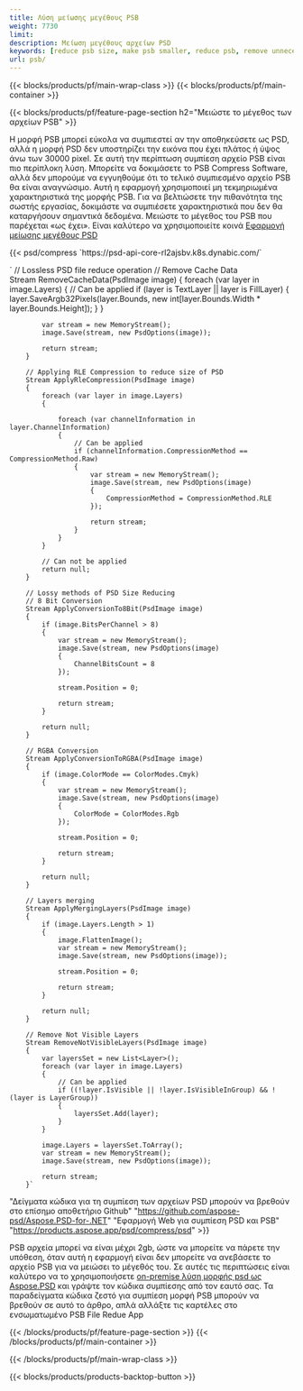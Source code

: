 ```yaml
---
title: Λύση μείωσης μεγέθους PSB
weight: 7730
limit: 
description: Μείωση μεγέθους αρχείων PSD
keywords: [reduce psb size, make psb smaller, reduce psb, remove unnecessary psb data, compress psb file, compress psb]
url: psb/
---
```

{{< blocks/products/pf/main-wrap-class >}}
{{< blocks/products/pf/main-container >}}

{{< blocks/products/pf/feature-page-section h2="Μειώστε το μέγεθος των αρχείων PSB" >}}

<p>Η μορφή PSB μπορεί εύκολα να συμπιεστεί αν την αποθηκεύσετε ως PSD, αλλά η μορφή PSD δεν υποστηρίζει την εικόνα που έχει πλάτος ή ύψος άνω των 30000 pixel. Σε αυτή την περίπτωση συμπίεση αρχείο PSB είναι πιο περίπλοκη λύση. Μπορείτε να δοκιμάσετε το PSB Compress Software, αλλά δεν μπορούμε να εγγυηθούμε ότι το τελικό συμπιεσμένο αρχείο PSB θα είναι αναγνώσιμο. Αυτή η εφαρμογή χρησιμοποιεί μη τεκμηριωμένα χαρακτηριστικά της μορφής PSB. Για να βελτιώσετε την πιθανότητα της σωστής εργασίας, δοκιμάστε να συμπιέσετε χαρακτηριστικά που δεν θα καταργήσουν σημαντικά δεδομένα. Μειώστε το μέγεθος του PSB που παρέχεται «ως έχει». Είναι καλύτερο να χρησιμοποιείτε κοινά <a href="/psd/reduce-size">Εφαρμογή μείωσης μεγέθους PSD</a></p>
{{< psd/compress `https://psd-api-core-rl2ajsbv.k8s.dynabic.com/` 

`        // Lossless PSD file reduce operation
        // Remove Cache Data			
        Stream RemoveCacheData(PsdImage image)
        {
            foreach (var layer in image.Layers)
            {
                // Can be applied
                if (layer is TextLayer || layer is FillLayer)
                {
                    layer.SaveArgb32Pixels(layer.Bounds, new int[layer.Bounds.Width * layer.Bounds.Height]);
                }
            }

            var stream = new MemoryStream();
            image.Save(stream, new PsdOptions(image));

            return stream;
        }

        // Applying RLE Compression to reduce size of PSD
        Stream ApplyRleCompression(PsdImage image)
        {
            foreach (var layer in image.Layers)
            {

                foreach (var channelInformation in layer.ChannelInformation)
                {
                    // Can be applied
                    if (channelInformation.CompressionMethod == CompressionMethod.Raw)
                    {
                        var stream = new MemoryStream();
                        image.Save(stream, new PsdOptions(image)
                        {
                            CompressionMethod = CompressionMethod.RLE
                        });

                        return stream;
                    }
                }
            }

            // Can not be applied
            return null;
        }

        // Lossy methods of PSD Size Reducing
        // 8 Bit Conversion
        Stream ApplyConversionTo8Bit(PsdImage image)
        {
            if (image.BitsPerChannel > 8)
            {
                var stream = new MemoryStream();
                image.Save(stream, new PsdOptions(image)
                {
                    ChannelBitsCount = 8
                });

                stream.Position = 0;

                return stream;
            }

            return null;
        }
       
        // RGBA Conversion
        Stream ApplyConversionToRGBA(PsdImage image)
        {
            if (image.ColorMode == ColorModes.Cmyk)
            {
                var stream = new MemoryStream();
                image.Save(stream, new PsdOptions(image)
                {
                    ColorMode = ColorModes.Rgb
                });

                stream.Position = 0;

                return stream;
            }

            return null;
        }

        // Layers merging
        Stream ApplyMergingLayers(PsdImage image)
        {
            if (image.Layers.Length > 1)
            {
                image.FlattenImage();
                var stream = new MemoryStream();
                image.Save(stream, new PsdOptions(image));

                stream.Position = 0;

                return stream;
            }

            return null;
        }

        // Remove Not Visible Layers
        Stream RemoveNotVisibleLayers(PsdImage image)
        {
            var layersSet = new List<Layer>();
            foreach (var layer in image.Layers)
            {
                // Can be applied
                if ((!layer.IsVisible || !layer.IsVisibleInGroup) && !(layer is LayerGroup))
                {
                    layersSet.Add(layer);
                }
            }

            image.Layers = layersSet.ToArray();
            var stream = new MemoryStream();
            image.Save(stream, new PsdOptions(image));

            return stream;
        }` 
"Δείγματα κώδικα για τη συμπίεση των αρχείων PSD μπορούν να βρεθούν στο επίσημο αποθετήριο Github"  "https://github.com/aspose-psd/Aspose.PSD-for-.NET" 
"Εφαρμογή Web για συμπίεση PSD και PSB" "https://products.aspose.app/psd/compress/psd" >}}
<p>PSB αρχεία μπορεί να είναι μέχρι 2gb, ώστε να μπορείτε να πάρετε την υπόθεση, όταν αυτή η εφαρμογή είναι δεν μπορείτε να ανεβάσετε το αρχείο PSB για να μειώσει το μέγεθός του. Σε αυτές τις περιπτώσεις είναι καλύτερο να το χρησιμοποιήσετε <a href="/psd">on-premise λύση μορφής psd ως Aspose.PSD</a> και γράψτε τον κώδικα συμπίεσης από τον εαυτό σας. Τα παραδείγματα κώδικα ζεστό για συμπίεση μορφή PSB μπορούν να βρεθούν σε αυτό το άρθρο, απλά αλλάξτε τις καρτέλες στο ενσωματωμένο PSB File Redue App</p>
{{< /blocks/products/pf/feature-page-section >}}
{{< /blocks/products/pf/main-container >}}


{{< /blocks/products/pf/main-wrap-class >}}

{{< blocks/products/products-backtop-button >}}
